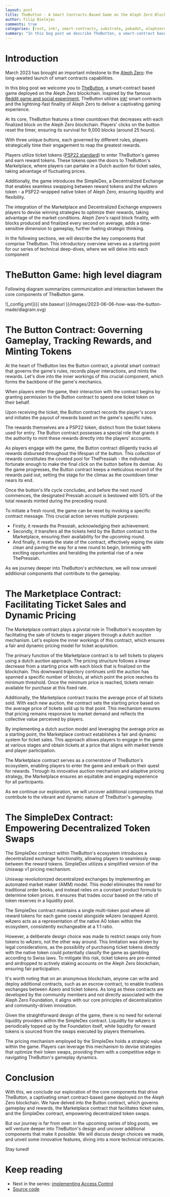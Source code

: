 ```yaml
---
layout: post
title: TheButton - A Smart Contracts-Based Game on the Aleph Zero Blockchain
author: Filip Bielejec
comments: true
categories: [rust, ink!, smart-contracts, substrate, pokadot, alephzero, wasm, psp22, dex, defi]
summary: "In this bog post we describe TheButton, a smart-contract based game deployed on the Aleph Zero blockchain."
---
```


# <a name="intro"/> Introduction

March 2023 has brought an important milestone to the [Aleph Zero](https://alephzero.org/): the long-awaited launch of smart contracts capabilities.

In this blog post we welcome you to [TheButton](https://the-button.azero.dev/), a smart-contract based game deployed on the Aleph Zero blockchain.
Inspired by the famous [Reddit game and social experiment](https://en.wikipedia.org/wiki/The_Button_(Reddit)), TheButton utilizes [ink!](https://use.ink/) smart contracts and the lightning-fast finality of Aleph Zero to deliver a captivating gaming experience.

At its core, TheButton features a timer countdown that decreases with each finalized block on the Aleph Zero blockchain.
Players' clicks on the button reset the timer, ensuring its survival for 9,000 blocks (around 25 hours).

With three unique buttons, each governed by different rules, players strategically time their engagement to reap the greatest rewards.

Players utilize ticket tokens ([PSP22 standard](https://medium.com/supercolony/psp22-the-first-smart-contract-standard-on-the-polkadot-ecosystem-fef3f6c27d88)) to enter TheButton's games and earn reward tokens.
These tokens open the doors to TheButton's Marketplace, where players can partake in a Dutch auction for ticket sales, taking advantage of fluctuating prices.

Additionally, the game introduces the SimpleDex, a Decentralized Exchange that enables seamless swapping between reward tokens and the wAzero token - a PSP22-wrapped native token of Aleph Zero, ensuring liquidity and flexibility.

The integration of the Marketplace and Decentralized Exchange empowers players to devise winning strategies to optimize their rewards, taking advantage of the market conditions.
Aleph Zero's rapid block finality, with blocks produced and finalized every second on average, adds a time-sensitive dimension to gameplay, further fueling strategic thinking.

In the following sections, we will describe the key components that comprise TheButton.
This introductory overview serves as a starting point for our series of technical deep-dives, where we will delve into each component

# <a name="hld"/> TheButton Game: high level diagram

Following diagram summarizes communication and interaction between the core components of TheButton game.

![_config.yml]({{ site.baseurl }}/images/2023-06-06-how-was-the-button-made/diagram.svg)

# <a name="button"/> The Button Contract: Governing Gameplay, Tracking Rewards, and Minting Tokens

At the heart of TheButton lies the Button contract, a pivotal smart contract that governs the game's rules, records player interactions, and mints the rewards.
Let's dive into the inner workings of this crucial component, which forms the backbone of the game's mechanics.

When players enter the game, their interaction with the contract begins by granting permission to the Button contract to spend one ticket token on their behalf.
<!-- This ticket token serves as the entry fee, granting players access to the thrilling gameplay that awaits them.  -->
Upon receiving the ticket, the Button contract records the player's score and initiates the payout of rewards based on the game's specific rules.

The rewards themselves are a PSP22 token, distinct from the ticket tokens used for entry.
The Button contract possesses a special role that grants it the authority to mint these rewards directly into the players' accounts.

As players engage with the game, the Button contract diligently tracks all rewards disbursed throughout the lifespan of the button.
This collection of rewards constitutes the coveted pool for ThePressiah - the individual fortunate enough to make the final click on the button before its demise.
As the game progresses, the Button contract keeps a meticulous record of the rewards paid out, setting the stage for the climax as the countdown timer nears its end.

Once the button's life cycle concludes, and before the next round commences, the designated Pressiah account is bestowed with 50% of the total rewards minted during the preceding round.

To initiate a fresh round, the game can be reset by invoking a specific contract message.
This crucial action serves multiple purposes:
* Firstly, it rewards the Pressiah, acknowledging their achievement.
* Secondly, it transfers all the tickets held by the Button contract to the Marketplace, ensuring their availability for the upcoming round.
* And finally, it resets the state of the contract, effectively wiping the slate clean and paving the way for a new round to begin, brimming with exciting opportunities and heralding the potential rise of a new ThePressiah.

As we journey deeper into TheButton's architecture, we will now unravel additional components that contribute to the gameplay.

# <a name="marketplace"/> The Marketplace Contract: Facilitating Ticket Sales and Dynamic Pricing

The Marketplace contract plays a pivotal role in TheButton's ecosystem by facilitating the sale of tickets to eager players through a dutch auction mechanism.
Let's explore the inner workings of this contract, which ensures a fair and dynamic pricing model for ticket acquisition.

The primary function of the Marketplace contract is to sell tickets to players using a dutch auction approach.
The pricing structure follows a linear decrease from a starting price with each block that is finalized on the blockchain.
This downward trajectory continues until the auction has spanned a specific number of blocks, at which point the price reaches its minimum threshold.
Once the minimum price is reached, tickets remain available for purchase at this fixed rate.

Additionally, the Marketplace contract tracks the average price of all tickets sold.
With each new auction, the contract sets the starting price based on the average price of tickets sold up to that point.
This mechanism ensures that pricing remains responsive to market demand and reflects the collective value perceived by players.

By implementing a dutch auction model and leveraging the average price as a starting point, the Marketplace contract establishes a fair and dynamic system for ticket sales.
This approach allows players to engage in the game at various stages and obtain tickets at a price that aligns with market trends and player participation.

The Marketplace contract serves as a cornerstone of TheButton's ecosystem, enabling players to enter the game and embark on their quest for rewards. Through its innovative auction mechanism and adaptive pricing strategy, the Marketplace ensures an equitable and engaging experience for all participants.

As we continue our exploration, we will uncover additional components that contribute to the vibrant and dynamic nature of TheButton's gameplay.

# <a name="dex"/> The SimpleDex Contract: Empowering Decentralized Token Swaps

The SimpleDex contract within TheButton's ecosystem introduces a decentralized exchange functionality, allowing players to seamlessly swap between the reward tokens.
SimpleDex utilizes a simplified version of the Uniswap v1 pricing mechanism.

Uniswap revolutionized decentralized exchanges by implementing an automated market maker (AMM) model.
This model eliminates the need for traditional order books, and instead relies on a constant product formula to determine token prices.
It ensures that trades occur based on the ratio of token reserves in a liquidity pool.

The SimpleDex contract maintains a single multi-token pool where all reward tokens for each game coexist alongside wAzero (wrapped Azero).
wAzero acts as a representation of the native A0 token within the ecosystem, consistently exchangeable at a 1:1 ratio.

However, a deliberate design choice was made to restrict swaps only from tokens to wAzero, not the other way around.
This limitation was driven by legal considerations, as the possibility of purchasing ticket tokens directly with the native token could potentially classify the game as gambling according to Swiss laws.
To mitigate this risk, ticket tokens are pre-minted and airdropped to actively staking accounts on the Aleph Zero blockchain, ensuring fair participation.

It's worth noting that on an anonymous blockchain, anyone can write and deploy additional contracts, such as an escrow contract, to enable trustless exchanges between Azero and ticket tokens.
As long as these contracts are developed by the community members and not directly associated with the Aleph Zero Foundation, it aligns with our core principles of decentralization and community-driven innovation.

Given the straightforward design of the game, there is no need for external liquidity providers within the SimpleDex contract.
Liquidity for wAzero is periodically topped up by the Foundation itself, while liquidity for reward tokens is sourced from the swaps executed by players themselves.

The pricing mechanism employed by the SimpleDex holds a strategic value within the game.
Players can leverage this mechanism to devise strategies that optimize their token swaps, providing them with a competitive edge in navigating TheButton's gameplay dynamics.

# <a name="outro"/> Conclusion

With this, we conclude our exploration of the core components that drive TheButton, a captivating smart contract-based game deployed on the Aleph Zero blockchain.
We have delved into the Button contract, which governs gameplay and rewards, the Marketplace contract that facilitates ticket sales, and the SimpleDex contract, empowering decentralized token swaps.

But our journey is far from over: in the upcoming series of blog posts, we will venture deeper into TheButton's design and uncover additional components that make it possible.
We will discuss design choices we made, and unveil some innovative features, diving into a more technical intricacies.

Stay tuned!

# <a name="outro"/> Keep reading

* Next in the series: [implementing Access Control](https://www.blog.nodrama.io/access-control-in-ink-smart-contracts/)
* [Source code](https://github.com/Cardinal-Cryptography/aleph-node/tree/59ac2dd8c106bb5e44bdbb14ccc58bc4476d2f32/contracts)
